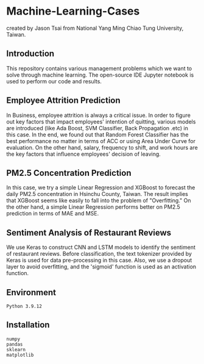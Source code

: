 # Machine-Learning-Cases
created by Jason Tsai from National Yang Ming Chiao Tung University, Taiwan.

## Introduction
This repository contains various management problems which we want to solve through machine learning. The open-source IDE Jupyter notebook is used to perform our code and results. 

## Employee Attrition Prediction
In Business, employee attrition is always a critical issue. In order to figure out key factors that impact employees' intention of quitting, various models are introduced (like Ada Boost, SVM Classifier, Back Propagation .etc) in this case. In the end, we found out that Random Forest Classifier has the best performance no matter in terms of ACC or using Area Under Curve for evaluation. On the other hand, salary, frequency to shift, and work hours are the key factors that influence employees' decision of leaving.

## PM2.5 Concentration Prediction
In this case, we try a simple Linear Regression and XGBoost to forecast the daily PM2.5 concentration in Hsinchu County, Taiwan. The result implies that XGBoost seems like easily to fall into the problem of "Overfitting." On the other hand, a simple Linear Regression performs better on PM2.5 prediction in terms of MAE and MSE.

## Sentiment Analysis of Restaurant Reviews
We use Keras to construct CNN and LSTM models to identify the sentiment of restaurant reviews. Before classification, the text tokenizer provided by Keras is used for data pre-processing in this case. Also, we use a dropout layer to avoid overfitting, and the 'sigmoid' function is used as an activation function.

## Environment
```
Python 3.9.12
```

## Installation
```
numpy
pandas
sklearn
matplotlib
```
